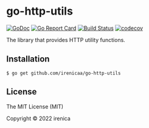 # go-http-utils

[![GoDoc](https://godoc.org/github.com/irenicaa/go-http-utils?status.svg)](https://godoc.org/github.com/irenicaa/go-http-utils)
[![Go Report Card](https://goreportcard.com/badge/github.com/irenicaa/go-http-utils)](https://goreportcard.com/report/github.com/irenicaa/go-http-utils)
[![Build Status](https://app.travis-ci.com/irenicaa/go-http-utils.svg?branch=master)](https://app.travis-ci.com/irenicaa/go-http-utils)
[![codecov](https://codecov.io/gh/irenicaa/go-http-utils/branch/master/graph/badge.svg)](https://codecov.io/gh/irenicaa/go-http-utils)

The library that provides HTTP utility functions.

## Installation

```
$ go get github.com/irenicaa/go-http-utils
```

## License

The MIT License (MIT)

Copyright &copy; 2022 irenica
